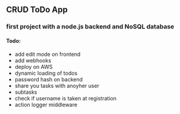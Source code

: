 ## CRUD ToDo App

### first project with a node.js backend and NoSQL database


#### Todo:
- add edit mode on frontend
- add webhooks
- deploy on AWS
- dynamic loading of todos
- password hash on backend
- share you tasks with anoyher user
- subtasks
- check if username is taken at registration
- action logger middleware
